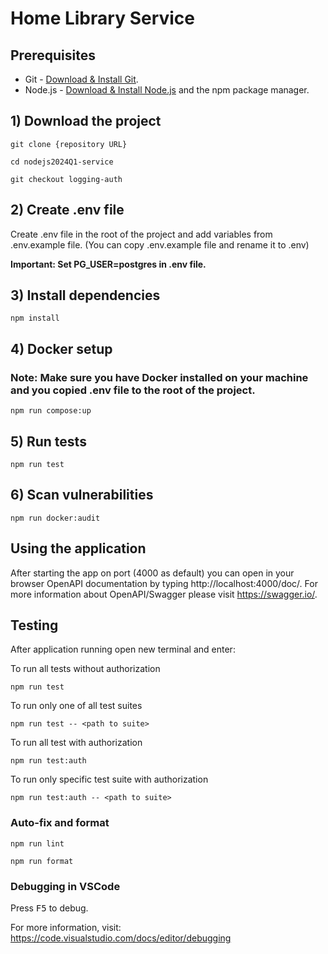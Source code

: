 # Home Library Service

## Prerequisites

- Git - [Download & Install Git](https://git-scm.com/downloads).
- Node.js - [Download & Install Node.js](https://nodejs.org/en/download/) and the npm package manager.

## 1) Download the project

```
git clone {repository URL}
```
```
cd nodejs2024Q1-service
```
```
git checkout logging-auth
```

## 2) Create .env file

Create .env file in the root of the project and add variables from .env.example file.
(You can copy .env.example file and rename it to .env)

**Important: Set PG_USER=postgres in .env file.**

## 3) Install dependencies

```
npm install
```

## 4) Docker setup
### Note: Make sure you have Docker installed on your machine and you copied .env file to the root of the project.

```
npm run compose:up
```

## 5) Run tests

```
npm run test
```
## 6) Scan vulnerabilities

```
npm run docker:audit
```

## Using the application

After starting the app on port (4000 as default) you can open
in your browser OpenAPI documentation by typing http://localhost:4000/doc/.
For more information about OpenAPI/Swagger please visit https://swagger.io/.

## Testing

After application running open new terminal and enter:

To run all tests without authorization

```
npm run test
```

To run only one of all test suites

```
npm run test -- <path to suite>
```

To run all test with authorization

```
npm run test:auth
```

To run only specific test suite with authorization

```
npm run test:auth -- <path to suite>
```

### Auto-fix and format

```
npm run lint
```

```
npm run format
```

### Debugging in VSCode

Press <kbd>F5</kbd> to debug.

For more information, visit: https://code.visualstudio.com/docs/editor/debugging
